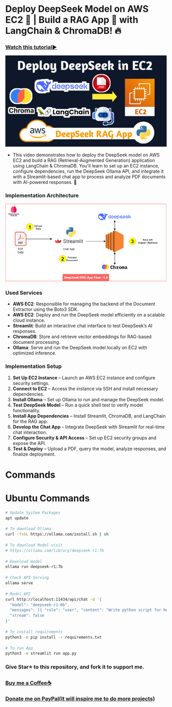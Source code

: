 # Deploy DeepSeek Model on AWS EC2 🚀 | Build a RAG App 🤖 with LangChain & ChromaDB! 🔥

### [Watch this tutorial►](https://youtu.be/YWmnD_QcZQU)
<img src="https://github.com/Spidy20/Deepseek-RAG-App/blob/master/yt_thumb.jpg">

- This video demonstrates how to deploy the DeepSeek model on AWS EC2 and build a RAG (Retrieval-Augmented Generation) application using LangChain & ChromaDB. You'll learn to set up an EC2 instance, configure dependencies, run the DeepSeek Ollama API, and integrate it with a Streamlit-based chat app to process and analyze PDF documents with AI-powered responses. 🚀
### Implementation Architecture
<img src="https://github.com/Spidy20/Deepseek-RAG-App/blob/master/deepseek-RAG-V-1.0.png">

### Used Services
- **AWS EC2**: Responsible for managing the backend of the Document Extractor using the Boto3 SDK.
- **AWS EC2**: Deploy and run the DeepSeek model efficiently on a scalable cloud instance.
- **Streamlit**: Build an interactive chat interface to test DeepSeek’s AI responses.
- **ChromaDB**: Store and retrieve vector embeddings for RAG-based document processing.
- **Ollama**: Serve and run the DeepSeek model locally on EC2 with optimized inference.

### Implementation Setup

1. **Set Up EC2 Instance** – Launch an AWS EC2 instance and configure security settings.
2. **Connect to EC2** – Access the instance via SSH and install necessary dependencies.
3. **Install Ollama** – Set up Ollama to run and manage the DeepSeek model.
4. **Test DeepSeek Model** – Run a quick shell test to verify model functionality.
5. **Install App Dependencies** – Install Streamlit, ChromaDB, and LangChain for the RAG app.
6. **Develop the Chat App** – Integrate DeepSeek with Streamlit for real-time chat interaction.
7. **Configure Security & API Access** – Set up EC2 security groups and expose the API.
8. **Test & Deploy** – Upload a PDF, query the model, analyze responses, and finalize deployment.  

# Commands

# Ubuntu Commands  

```sh
# Update System Packages
apt update

# To download Ollama
curl -fsSL https://ollama.com/install.sh | sh

# To download Model visit
# https://ollama.com/library/deepseek-r1:7b

# Download model 
ollama run deepseek-r1:7b

# Check API Serving
ollama serve

# Model API
curl http://localhost:11434/api/chat -d '{
  "model": "deepseek-r1:8b",
  "messages": [{ "role": "user", "content": "Write python script for hello world" }],
  "stream": false
}'

# To install requirements
python3 -m pip install -r requirements.txt

# To run App
python3 -m streamlit run app.py
```

### Give Star⭐ to this repository, and fork it to support me. 

### [Buy me a Coffee☕](https://www.buymeacoffee.com/spidy20)
### [Donate me on PayPal(It will inspire me to do more projects)](https://www.paypal.me/spidy1820)
